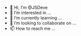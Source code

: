 - 👋 Hi, I’m @JSDeve
- 👀 I’m interested in ...
- 🌱 I’m currently learning ...
- 💞️ I’m looking to collaborate on ...
- 📫 How to reach me ...

<!---
JSDeve/JSDeve is a ✨ special ✨ repository because its `README.md` (this file) appears on your GitHub profile.
You can click the Preview link to take a look at your changes.
--->
